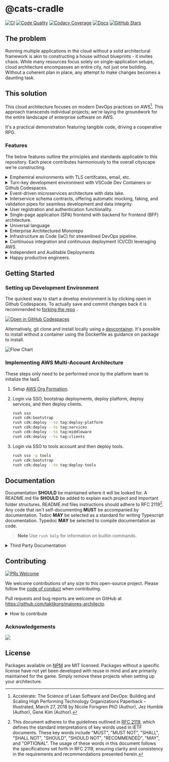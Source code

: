 # @cats-cradle

[![CI](https://github.com/taktikorg/maiores-architecto/actions/workflows/on-merge.yml/badge.svg)](https://github.com/taktikorg/maiores-architecto/actions/workflows/on-merge.yml)
[![Code Quality](https://app.codacy.com/project/badge/Grade/8024531285164025aef972fcb059ea74)](https://www.codacy.com/gh/taktikorg/maiores-architecto/dashboard?utm_source=github.com&utm_medium=referral&utm_content=taktikorg/maiores-architecto&utm_campaign=Badge_Grade)
[![Codacy Coverage](https://app.codacy.com/project/badge/Coverage/8024531285164025aef972fcb059ea74)](https://app.codacy.com/gh/taktikorg/maiores-architecto)
[![Docs](https://github.com/taktikorg/maiores-architecto/actions/workflows/pages/pages-build-deployment/badge.svg)](https://hxtree.github.io/cats-cradle/)
[![GitHub Stars](https://img.shields.io/github/stars/taktikorg/maiores-architecto?style=social)](https://github.com/taktikorg/maiores-architecto/stargazers)

## The problem

Running multiple applications in the cloud without a solid architectural
framework is akin to constructing a house without blueprints - it invites chaos.
While many resources focus solely on single-application setups, cloud
architecture encompasses an entire city, not just one building. Without a
coherent plan in place, any attempt to make changes becomes a daunting task.

## This solution

This cloud architecture focuses on modern DevOps practices on AWS[^1]. This
approach transcends individual projects; we're laying the groundwork for the
entire landscape of enterprise software on AWS.

It's a practical demonstration featuring tangible code, driving a cooperative
RPG.

### Features

The below features outline the principles and standards applicable to this
repository. Each piece contributes harmoniously to the overall cityscape we're
constructing.

<details>
  <summary>Emphemiral environments with TLS certifcates, email, etc.</summary>
  AWS Org Formation is used to set that bases for platform. Other services build on top of that.
</details>

<details>
  <summary>Turn-key development environment with VSCode Dev Containers or Github Codespaces.</summary>
  Even the development environment is code. Reducing on boarding setup and workstation recovery from days to minutes.
</details>

<details>
  <summary>Event-driven microservices architecture with data lake.</summary>
  Services use queues communition. They are fault tolerant. Events are automatically archived in a data lake for data anlaytics and business driven insights.
</details>

<details>
  <summary>Interservice schema contracts, offering automatic mocking, faking, and
  validation pipes for seamless development and data integrity.</summary>
  Libriaries define schema and allow for automated faking of interservice contracts.
</details>

<details>
  <summary>User registration and authentication functionality.</summary>
  Cognito service provides user registration.
</details>

<details>
  <summary>Single-page application (SPA) frontend with backend for frontend (BFF)
  architecture.</summary>
  Clients are SPA usually S3 backed and deployed to cloudfront. BFF are middleware.
</details>

<details>
  <summary>Universal language</summary>
Javascript is the chosen base language for microservices in this project, due to
its performance, ubiquity, beginner-friendly nature, extensive adoption, and
omnipresence. Typescript, backed by Microsoft, is utilized for compiling
Javascript. Typescript brings the advantage of type hinting, which aids in
maintenance and improves the readability of code. As a guideline, Typescript
**SHOULD** be the default language for the majority of application code, unless
there's a substantial reason to opt for a different language.
</details>

<details>
  <summary>Enterprise Architectured Monorepo</summary>
A monorepo was chosen to simplify development by housing multiple projects in a
single repository, streamlining code sharing, versioning, and dependency
management. Monorepos help fosters collaboration, ensures consistency, and
enables efficient code reuse across projects. That's not to say every bit of
code the organization maintains should go into a monorepo or the same monorepo.

A package base monorepo approach is preferred as to create a clear separation in
layers. Microsoft backed Rush was selected over Nx, Lerna, Turbo, etc. for
monorepo management. Nx is also suitable, but rush has worked fine so far.

The code is divided into several categories: libraries, platform, services,
middleware, and clients. Each is further defined in there retrospective folders.
When it comes to individual package files, those that typically change in tandem
**SHOULD** generally be kept together. The organization of code **SHOULD** be
based on features. All project dependencies **MUST** be unidirectional
dependencies.

</details>

<details>
  <summary>Infrastructure as Code (IaC) for streamlined DevOps pipeline.</summary>

We selected AWS as our Infrastructure as a Service (IaaS) provider because of
the advantages of vendor lock-in, allowing us access to a diverse array of
standardized services. In this project, prioritizing these benefits takes
precedence over maintaining cloud agnosticism. We anticipate potential project
failure before AWS, and we've accounted for the potential cost of migrating
between IaaS providers. Our approach involves intentional structuring of layers
and relies primarily on features offered by multiple cloud providers.

The entire infrastructure is defined as code, allowing for version control, easy
replication, and consistent environments across different stages of the
development lifecycle. All Infrastructure as Code **MUST** be defined as or
compile to CloudFormation templates.

</details>

<details>
  <summary>Continuous integration and continuous deployment (CI/CD) leveraging AWS.</summary>
  AWS CDK **MUST** be selected for generating Cloudformation templates. The only
exception is for platform which **MAY** use AWS Org Formation or other
Cloudformation abstraction layers. CDK works well for generating most L1 and L2
Constructrs. Althouh other frameworks offer more L3 Constructs, L3 Constructs
are more business specific and **SHOULD** be maintained by platform instead of a
third party software vendor.
</details>

<details>
  <summary>Independent and Auditable Deployments</summary>
Every project **MUST** have the capability for independent deployment using the
standardized command `rushx cdk:deploy`. This deployment command is also
applicable for deploying services during local development. Any changes to the
base branch that affect deployable projects **MUST** automatically create and
upload a self contained artifact for each impacted project to S3. This artifact
serves both auditing and deployment purposes. It is advisable to use AWS
CodePipeline for managing this artifact within continuous delivery (CD)
workflows.
</details>

<details>
  <summary>Happy productive engineers.</summary>
  From an anthropological standpoint, our selection of languages and tools goes beyond code; it becomes the cultural fabric of our tech ecosystem. Tools were selected not only to serve enablers for engineers but as catalysts for a user-centric experience.
</details>

## Getting Started

### Setting up Development Environment

The quickest way to start a develop environment is by clicking open in Github
Codespaces. To actually save and commit changes back it is recommended to
[forking the repo](https://github.com/taktikorg/maiores-architecto/fork) .

[![Open in GitHub Codespaces](https://github.com/codespaces/badge.svg)](https://github.com/codespaces/new?hide_repo_select=true&ref=main&repo=438855397)

Alternatively, git clone and install locally using a
[devcontainer](.devcontainer/README.md). It's possible to install without a
container using the Dockerfile as guidance on package to install.

![Flow Chart](docs/flow-chart.drawio.svg)

### Implementing AWS Multi-Account Architecture

These steps only need to be performed once by the platform team to initalize the
IaaS.

1. Setup [AWS Org Formation](/platform/aws-org-formation/README.md).

2. Login via SSO, bootstrap deployments, deploy platform, deploy services, and
   then deploy clients.

   ```bash
   rush sso
   rush cdk:bootstrap
   rush cdk:deploy --to tag:deploy-platform
   rush cdk:deploy --to tag:services
   rush cdk:deploy --to tag:middleware
   rush cdk:deploy --to tag:clients
   ```

3. Login via SSO to tools account and then deploy tools.

   ```bash
   rush sso -p tools
   rush cdk:bootstrap
   rush cdk:deploy --to tag:deploy-tools
   ```

## Documentation

Documentation **SHOULD** be maintained where it will be looked for. A README.md
file **SHOULD** be added to explain each project and important folder
structures. README.md files instructions should adhere to RFC 2119[^2]. Any code
that isn't self-documenting **MUST** be accompanied by documentation. Tsdoc
**MAY** be selected as a standard for writing Typescript documentation. Typedoc
**MAY** be selected to compile documentation as code.

> **Note** Use `rush help` for information on builtin commands.

<details>
  <summary>Third Party Documentation</summary>

- [AWS CLI](https://docs.aws.amazon.com/cdk/v2/guide/cli.html)
- [Typescript](https://www.typescriptlang.org/docs/)
- [Jest](https://jestjs.io/)
- [RushJS](https://rushjs.io)
  - [Selecting Subsets](https://rushjs.io/pages/developer/selecting_subsets/)
- [Rushstack](https://github.com/microsoft/rushstack)
</details>

## Contributing

[![PRs Welcome](https://img.shields.io/badge/PRs-welcome-brightgreen.svg)](http://makeapullrequest.com)

We welcome contributions of any size to this open-source project. Please follow
the [code of conduct](docs/CODE_OF_CONDUCT.md) when contributing.

Pull requests and bug reports are welcome on GitHub at
<https://github.com/taktikorg/maiores-architecto>.

<details>
  <summary>How to contribute</summary>

1. Checkout a new branch from main using git.

   ```bash
   git checkout -b feature/improve-readme
   ```

2. Work on changes (e.g. fix a bug or add a new feature). Test-driven
   development encouraged.

   ```bash
   rushx dev
   rushx test
   ```

3. Stage and commit changes using
   [conventional commits](https://www.conventionalcommits.org/en/v1.0.0/#specification).

   ```bash
   git add .
   git commit -m 'doc: fix spelling of computers'
   ```

4. (Optional) If changing a library that is published to NPM, document
   [semantic version](https://semver.org/) changes, generate Changelogs, and
   commit changes.

   ```bash
   rush change
   rush version --bump
   git commit -m 'chore: bump change log'
   ```

5. Push code and open a PR. Celebrate contributing to @cats-cradle.

   ```bash
   git push
   ```

</details>

### Acknowledgements

<a href="https://github.com/taktikorg/maiores-architecto/graphs/contributors">
  <img src="https://contrib.rocks/image?repo=taktikorg/maiores-architecto" />
</a>

## License

Packages available on [NPM](https://www.npmjs.com/search?q=%40cats-cradle) are
MIT licensed. Packages without a specific license have not yet been developed
with reuse in mind and are primarily maintained for the game. Simply remove
these projects when setting up your architecture.

[^1]:
    Accelerate: The Science of Lean Software and DevOps: Building and Scaling
    High Performing Technology Organizations Paperback – Illustrated, March 27,
    2018 by Nicole Forsgren PhD (Author), Jez Humble (Author), Gene Kim
    (Author).

[^2]:
    This document adheres to the guidelines outlined in
    [RFC 2119](https://www.ietf.org/rfc/rfc2119.txt), which defines the standard
    interpretations of key words used in IETF documents. These key words include
    "MUST", "MUST NOT", "SHALL", "SHALL NOT", "SHOULD", "SHOULD NOT",
    "RECOMMENDED", "MAY", and "OPTIONAL". The usage of these words in this
    document follows the specifications set forth in RFC 2119, ensuring clarity
    and consistency in the requirements and recommendations presented herein.
